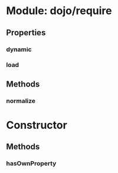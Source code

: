 # Module: dojo/require

## Properties

### dynamic


### load


## Methods

### normalize


# Constructor

## Methods

### hasOwnProperty


